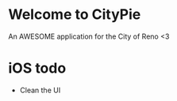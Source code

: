 Welcome to CityPie
=================
An AWESOME application for the City of Reno <3

iOS todo
========
 - Clean the UI

